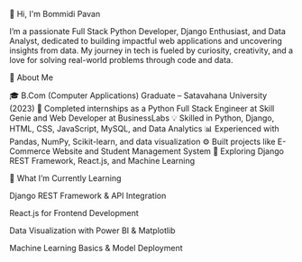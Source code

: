 👋 Hi, I'm Bommidi Pavan

I’m a passionate Full Stack Python Developer, Django Enthusiast, and Data Analyst, dedicated to building impactful web applications and uncovering insights from data.
My journey in tech is fueled by curiosity, creativity, and a love for solving real-world problems through code and data.

🚀 About Me

🎓 B.Com (Computer Applications) Graduate – Satavahana University (2023)
💼 Completed internships as a Python Full Stack Engineer at Skill Genie and Web Developer at BusinessLabs
💡 Skilled in Python, Django, HTML, CSS, JavaScript, MySQL, and Data Analytics
📊 Experienced with Pandas, NumPy, Scikit-learn, and data visualization
⚙️ Built projects like E-Commerce Website and Student Management System
🌱 Exploring Django REST Framework, React.js, and Machine Learning

🧠 What I’m Currently Learning

Django REST Framework & API Integration

React.js for Frontend Development

Data Visualization with Power BI & Matplotlib

Machine Learning Basics & Model Deployment

